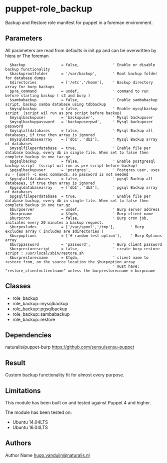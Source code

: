 puppet-role_backup
==================

Backup and Restore role manifest for puppet in a foreman environment.

Parameters
-------------
All parameters are read from defaults in init.pp and can be overwritten by hiera or The foreman


```
  $backup                = false,               ' Enable or disable backup functionality
  $backuprootfolder      = '/var/backup',       ' Root backup folder for database dumps
  $directories           = ['/etc','/home'],    ' Backup directory array for burp backups
  $pre_command           = undef,               ' command to run before starting backup ( s3 and burp )
  $sambabackup           = false,               ' Enable sambabackup script, backup samba database using tdbbackup
  $mysqlbackup           = false,               ' Enable mysqlbackup script  (script wil run as pre script before backup)
  $mysqlbackupuser       = 'backupuser',        ' Mysql backupuser
  $mysqlbackuppassword   = 'backupuserpwd',     ' Mysql backupuser password
  $mysqlalldatabases     = false,               ' Mysql Backup all databases, if true then array is ignored
  $mysqldatabasearray    = ['db1', 'db2'],      ' Mysql Backup array of databases
  $mysqlfileperdatabase  = true,                ' Enable file per database backup, every db in single file. When set to false then complete backup in one tar.gz
  $pgsqlbackup           = false,               ' Enable postgresql backup script  (script wil run as pre script before backup)
  $pgsqlbackupuser       = 'postgres',          ' Postgres user, uses su - {user} -c exec commands. so password is not needed
  $pgsqlalldatabases     = false,               ' pgsql Backup all databases, if true then array is ignored
  $pgsqldatabasearray    = ['db1', 'db2'],      ' pgsql Backup array of databases
  $pgsqlfileperdatabase  = true,                ' Enable file per database backup, every db in single file. When set to false then complete backup in one tar.gz
  $burpserver            = undef,               ' Burp server address
  $burpcname             = $fqdn,               ' Burp client name
  $burpcron              = false,               ' Burp cron job, initiates every 20 minutes a backup request.
  $burpexludes           = ['/var/spool','/tmp'],       ' Burp excludes array ( includes are $directories )
  $burpoptions           = ['# random test option'],    ' Burp Options array
  $burppassword          = 'password',          ' Burp client password
  $burprestorescript     = false,               ' create burp restore script : /usr/local/sbin/restore.sh
  $burprestorecname      = $fqdn,               ' client name to restore from, on the source location the $burpoption array 
                                                ' must have: "restore_client=clientname" unless the burprestorecname = burpcname
```


Classes
-------------
- role_backup
- role_backup::mysqlbackup
- role_backup::pgsqlbackup
- role_backup::sambabackup
- role_backup::restore

Dependencies
-------------
naturalis/puppet-burp
https://github.com/sensu/sensu-puppet




Result
-------------
Custom backup functionality fit for almost every purpose.


Limitations
-------------
This module has been built on and tested against Puppet 4 and higher.

The module has been tested on:
- Ubuntu 14.04LTS
- Ubuntu 16.04LTS


Authors
-------------
Author Name <hugo.vanduijn@naturalis.nl>
